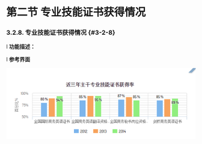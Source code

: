 # 第二节 专业技能证书获得情况



### 3.2.8.      专业技能证书获得情况 {#3-2-8}

l  **功能描述：**

l  **参考界面**

![](/assets/image094.png)